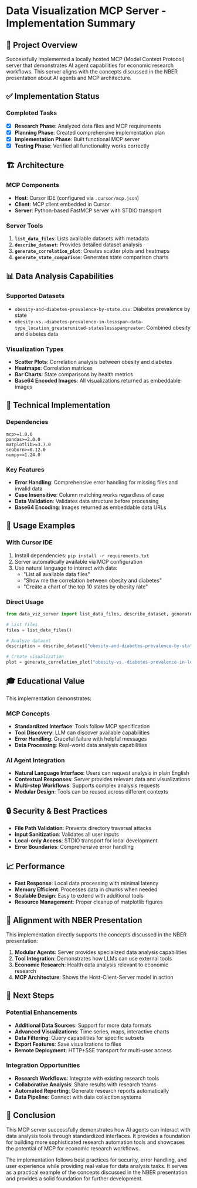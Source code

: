 # Data Visualization MCP Server - Implementation Summary

## 🎯 Project Overview

Successfully implemented a locally hosted MCP (Model Context Protocol) server that demonstrates AI agent capabilities for economic research workflows. This server aligns with the concepts discussed in the NBER presentation about AI agents and MCP architecture.

## ✅ Implementation Status

### Completed Tasks
- [x] **Research Phase**: Analyzed data files and MCP requirements
- [x] **Planning Phase**: Created comprehensive implementation plan
- [x] **Implementation Phase**: Built functional MCP server
- [x] **Testing Phase**: Verified all functionality works correctly

## 🏗️ Architecture

### MCP Components
- **Host**: Cursor IDE (configured via `.cursor/mcp.json`)
- **Client**: MCP client embedded in Cursor
- **Server**: Python-based FastMCP server with STDIO transport

### Server Tools
1. **`list_data_files`**: Lists available datasets with metadata
2. **`describe_dataset`**: Provides detailed dataset analysis
3. **`generate_correlation_plot`**: Creates scatter plots and heatmaps
4. **`generate_state_comparison`**: Generates state comparison charts

## 📊 Data Analysis Capabilities

### Supported Datasets
- `obesity-and-diabetes-prevalence-by-state.csv`: Diabetes prevalence by state
- `obesity-vs.-diabetes-prevalence-in-lessspan-data-type_location_greaterunited-stateslessspangreater`: Combined obesity and diabetes data

### Visualization Types
- **Scatter Plots**: Correlation analysis between obesity and diabetes
- **Heatmaps**: Correlation matrices
- **Bar Charts**: State comparisons by health metrics
- **Base64 Encoded Images**: All visualizations returned as embeddable images

## 🔧 Technical Implementation

### Dependencies
```
mcp>=1.0.0
pandas>=2.0.0
matplotlib>=3.7.0
seaborn>=0.12.0
numpy>=1.24.0
```

### Key Features
- **Error Handling**: Comprehensive error handling for missing files and invalid data
- **Case Insensitive**: Column matching works regardless of case
- **Data Validation**: Validates data structure before processing
- **Base64 Encoding**: Images returned as embeddable data URLs

## 🚀 Usage Examples

### With Cursor IDE
1. Install dependencies: `pip install -r requirements.txt`
2. Server automatically available via MCP configuration
3. Use natural language to interact with data:
   - "List all available data files"
   - "Show me the correlation between obesity and diabetes"
   - "Create a chart of the top 10 states by obesity rate"

### Direct Usage
```python
from data_viz_server import list_data_files, describe_dataset, generate_correlation_plot

# List files
files = list_data_files()

# Analyze dataset
description = describe_dataset("obesity-and-diabetes-prevalence-by-state.csv")

# Create visualization
plot = generate_correlation_plot("obesity-vs.-diabetes-prevalence-in-lessspan-data-type_location_greaterunited-stateslessspangreater", "scatter")
```

## 🎓 Educational Value

This implementation demonstrates:

### MCP Concepts
- **Standardized Interface**: Tools follow MCP specification
- **Tool Discovery**: LLM can discover available capabilities
- **Error Handling**: Graceful failure with helpful messages
- **Data Processing**: Real-world data analysis capabilities

### AI Agent Integration
- **Natural Language Interface**: Users can request analysis in plain English
- **Contextual Responses**: Server provides relevant data and visualizations
- **Multi-step Workflows**: Supports complex analysis requests
- **Modular Design**: Tools can be reused across different contexts

## 🔒 Security & Best Practices

- **File Path Validation**: Prevents directory traversal attacks
- **Input Sanitization**: Validates all user inputs
- **Local-only Access**: STDIO transport for local development
- **Error Boundaries**: Comprehensive error handling

## 📈 Performance

- **Fast Response**: Local data processing with minimal latency
- **Memory Efficient**: Processes data in chunks when needed
- **Scalable Design**: Easy to extend with additional tools
- **Resource Management**: Proper cleanup of matplotlib figures

## 🎯 Alignment with NBER Presentation

This implementation directly supports the concepts discussed in the NBER presentation:

1. **Modular Agents**: Server provides specialized data analysis capabilities
2. **Tool Integration**: Demonstrates how LLMs can use external tools
3. **Economic Research**: Health data analysis relevant to economic research
4. **MCP Architecture**: Shows the Host-Client-Server model in action

## 🚀 Next Steps

### Potential Enhancements
- **Additional Data Sources**: Support for more data formats
- **Advanced Visualizations**: Time series, maps, interactive charts
- **Data Filtering**: Query capabilities for specific subsets
- **Export Features**: Save visualizations to files
- **Remote Deployment**: HTTP+SSE transport for multi-user access

### Integration Opportunities
- **Research Workflows**: Integrate with existing research tools
- **Collaborative Analysis**: Share results with research teams
- **Automated Reporting**: Generate research reports automatically
- **Data Pipeline**: Connect with data collection systems

## 📝 Conclusion

This MCP server successfully demonstrates how AI agents can interact with data analysis tools through standardized interfaces. It provides a foundation for building more sophisticated research automation tools and showcases the potential of MCP for economic research workflows.

The implementation follows best practices for security, error handling, and user experience while providing real value for data analysis tasks. It serves as a practical example of the concepts discussed in the NBER presentation and provides a solid foundation for further development.
